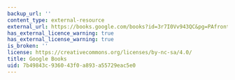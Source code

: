 ```yaml
---
backup_url: ''
content_type: external-resource
external_url: https://books.google.com/books?id=3r7I0Vv943QC&pg=PAfrontcover#v=onepage&q&f=false
has_external_licence_warning: true
has_external_license_warning: true
is_broken: ''
license: https://creativecommons.org/licenses/by-nc-sa/4.0/
title: Google Books
uid: 7b49843c-9360-43f0-a893-a55729eac5e0
---
```

